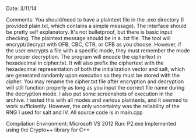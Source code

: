 Date: 3/11/14

Comments: You should/need to have a plaintext file in the .exe
directory (I provided plain.txt, which contains a simple message). The 
interface should be pretty self explanatory. It's not bulletproof, but 
there is basic input checking. The plaintext message should be in a .txt file. 
The tool will encrypt/decrypt with OFB, CBC, CTR, or CFB as you choose. However, 
if the user encrypts a file with a specific mode, they must remember the mode for 
proper decryption. The program will encode the ciphertext in hexadecimal in cipher.txt. 
It will also prefix the ciphertext with the hexadecimal representation of 
both the initialization vector and salt, which are generated randomly upon 
execution so they must be stored with the cipher. You may rename the cipher.txt 
file after encryption and decryption will still function properly as long as you 
input the correct file name during the decryption mode. I also put some 
screenshots of execution in the archive. I tested this with all modes and various 
plaintexts, and it seemed to work sufficiently. However, the only uncertainty was
the reliability of the RNG I used for salt and IV. All source code is in main.cpp

Compilation Environment: Microsoft VS 2012
Run: P2.exe
Implemented using the Crypto++ library for C++
